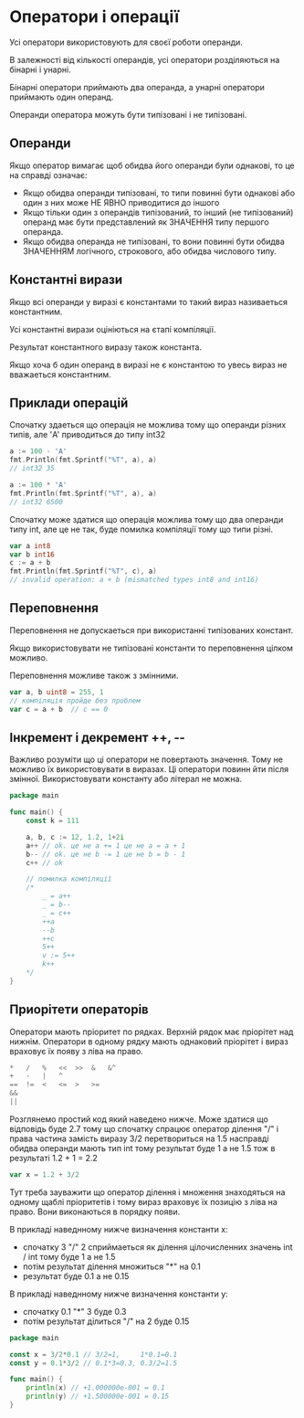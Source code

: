 # Оператори і операції
Усі оператори використовують для своєї роботи операнди.

В залежності від кількості операндів, усі оператори розділяються на бінарні і унарні.

Бінарні оператори приймають два операнда, а унарні оператори приймають один операнд.

Операнди оператора можуть бути типізовані і не типізовані.

## Операнди
Якщо оператор вимагає щоб обидва його операнди були однакові, то це на справді означає:
* Якщо обидва операнди типізовані, то типи повинні бути однакові або один з них може НЕ ЯВНО приводитися до іншого
* Якщо тільки один з операндів типізований, то інший (не типізований) операнд має бути представлений як ЗНАЧЕННЯ типу першого операнда.
* Якщо обидва операнда не типізовані, то вони повинні бути обидва ЗНАЧЕННЯМ логічного, строкового, або обидва числового типу.

## Константні вирази
Якщо всі операнди у виразі є константами то такий вираз називаеться константним.

Усі константні вирази оцініються на єтапі компіляції.

Результат константного виразу також константа.

Якщо хоча б один операнд в виразі не є константою то увесь вираз не вважаеться константним.


## Приклади операцій
Спочатку здаеться що операція не можлива тому що операнди різних типів, але 'A' приводиться до типу int32
```go
a := 100 - 'A'
fmt.Println(fmt.Sprintf("%T", a), a)
// int32 35
```

```go
a := 100 * 'A'
fmt.Println(fmt.Sprintf("%T", a), a)
// int32 6500
```

Спочатку може здатися що операція можлива тому що два операнди типу int, але це не так, буде помилка компіляції тому що типи різні. 
```go
var a int8
var b int16
c := a + b
fmt.Println(fmt.Sprintf("%T", c), a)
// invalid operation: a + b (mismatched types int8 and int16)
```

## Переповнення
Переповнення не допускаеться при використанні типізованих констант. 

Якщо використовувати не типізовані константи то переповнення цілком можливо.

Переповнення можливе також з змінними.
```go
var a, b uint8 = 255, 1
// компіляція пройде без проблем
var c = a + b  // c == 0
```

## Інкремент і декремент ++, --
Важливо розуміти що ці оператори не повертають значення. Тому не можливо їх використовувати в виразах. Ці оператори повинн йти після змінної. 
Використовувати константу або літерал не можна.

```go
package main

func main() {
    const k = 111

	a, b, c := 12, 1.2, 1+2i
	a++ // ok. це не a += 1 це не a = a + 1
	b-- // ok. це не b -= 1 це не b = b - 1
	c++ // ok

	// помилка компіляції
	/*
		_ = a++
		_ = b--
		_ = c++
		++a
		--b
		++c
        5++
        v := 5++
        k++
	*/
}
```

## Приорітети операторів
Оператори мають пріоритет по рядках. Верхній рядок має пріорітет над нижнім. Оператори в одному рядку мають однаковий пріорітет і вираз враховує їх появу з ліва на право.
```go
*   /   %   <<  >>  &   &^
+   -   |   ^
==  !=  <   <=  >   >=
&&
||
```
Розглянемо простий код який наведено нижче.
Може здатися що відповідь буде 2.7 тому що спочатку спрацює оператор ділення "/" і права частина замість виразу 3/2 перетвориться на 1.5 насправді обидва операнди мають тип int тому результат буде 1 а не 1.5
тож в результаті 1.2 + 1 = 2.2
```go
var x = 1.2 + 3/2
```
Тут треба зауважити що оператор ділення і множення знаходяться на одному щаблі пріоритетів і тому вираз враховує їх позицію з ліва на право. Вони виконаються в порядку появи.

В прикладі наведнному нижче визначення константи x:
 * спочатку 3 "/" 2 сприймаеться як ділення цілочисленних значень int / int тому буде 1 а не 1.5
 * потім результат ділення множиться "*" на 0.1 
 * результат буде 0.1 а не 0.15

 В прикладі наведнному нижче визначення константи y:
 * спочатку 0.1 "*" 3 буде 0.3
 * потім результат ділиться "/" на 2 буде 0.15

```go
package main

const x = 3/2*0.1 // 3/2=1,     1*0.1=0.1
const y = 0.1*3/2 // 0.1*3=0.3, 0.3/2=1.5

func main() {
	println(x) // +1.000000e-001 = 0.1
	println(y) // +1.500000e-001 = 0.15
}
```